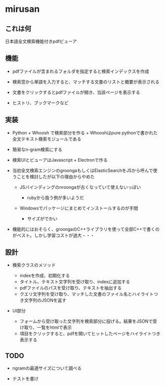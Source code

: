 # mirusan

## これは何

日本語全文検索機能付きpdfビューア


## 機能

- pdfファイルが含まれるフォルダを指定すると検索インデックスを作成

- 検索窓から単語を入力すると、マッチする文書のリストと概要が表示される

- 文書をクリックするとpdfファイルが開き、当該ページを表示する

- ヒストリ、ブックマークなど

## 実装

- Python + Whoosh で検索部分を作る + Whooshはpure pythonで書かれた全文テキスト検索モジュールである

- 簡易なn-gram検索にする

- 検索UIとビューアはJavascript + Electronで作る

- 当初全文検索エンジンのgroongaもしくはElasticSearchをJSから呼んで使うことを検討したが以下の理由からやめた

    - JSバインディングのnroongaが古くなっていて使えないっぽい
        + rubyから扱う例が多いようだ

    - Windowsでパッケージにまとめてインストールするのが手間
        + サイズがでかい

- 機能的にはおそらく、groongaのC++ライブラリを使って全部C++で書くのがベスト。しかし学習コストが過大・・・

## 設計

- 検索クラスのメソッド
    + indexを作成、初期化する
    + タイトル、テキスト文字列を受け取り、indexに追加する
    + pdfファイルのパスを受け取り、テキストを抽出する
    + クエリ文字列を受け取り、マッチした文書のファイル名とハイライトつき文字列のJSONを返す

- UI部分
    + フォームから受け取った文字列を検索部分に投げる。結果をJSONで受け取り、一覧をhtmlで表示
    + 項目をクリックすると、pdfを開いてヒットしたページをハイライトつき表示する

## TODO

- ngramの最適サイズについて調べる

- テストを書け
